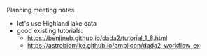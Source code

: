Planning meeting notes

- let's use Highland lake data
- good existing tutorials:
    - https://benjjneb.github.io/dada2/tutorial_1_8.html
    - https://astrobiomike.github.io/amplicon/dada2_workflow_ex
